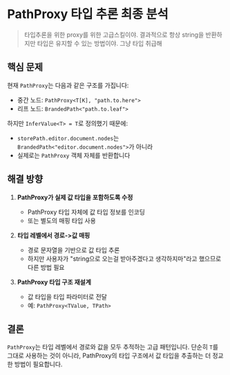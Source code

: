 # PathProxy 타입 추론 최종 분석

> 타입추론을 위한 proxy를 위한 고급스킬이야. 결과적으로 항상 string을 반환하지만 타입은 유지할 수 있는 방법이야. 그냥 타입 취급해

## 핵심 문제

현재 `PathProxy`는 다음과 같은 구조를 가집니다:
- 중간 노드: `PathProxy<T[K], "path.to.here">`
- 리프 노드: `BrandedPath<"path.to.leaf">`

하지만 `InferValue<T> = T`로 정의했기 때문에:
- `storePath.editor.document.nodes`는 `BrandedPath<"editor.document.nodes">`가 아니라
- 실제로는 `PathProxy` 객체 자체를 반환합니다

## 해결 방향

1. **PathProxy가 실제 값 타입을 포함하도록 수정**
   - PathProxy 타입 자체에 값 타입 정보를 인코딩
   - 또는 별도의 매핑 타입 사용

2. **타입 레벨에서 경로->값 매핑**
   - 경로 문자열을 기반으로 값 타입 추론
   - 하지만 사용자가 "string으로 오는걸 받아주겠다고 생각하지마"라고 했으므로 다른 방법 필요

3. **PathProxy 타입 구조 재설계**
   - 값 타입을 타입 파라미터로 전달
   - 예: `PathProxy<TValue, TPath>`

## 결론

`PathProxy`는 타입 레벨에서 경로와 값을 모두 추적하는 고급 패턴입니다. 단순히 `T`를 그대로 사용하는 것이 아니라, PathProxy의 타입 구조에서 값 타입을 추출하는 더 정교한 방법이 필요합니다.